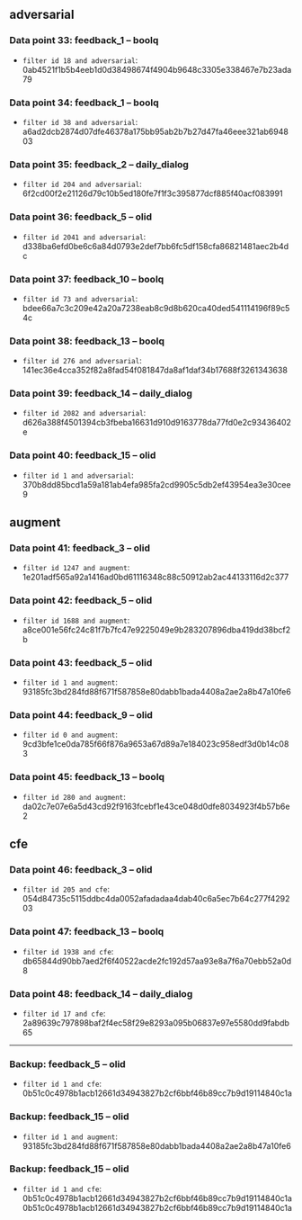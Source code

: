 ## adversarial

### Data point 33: feedback_1 – boolq
* `filter id 18 and adversarial`: 0ab4521f1b5b4eeb1d0d38498674f4904b9648c3305e338467e7b23ada79

### Data point 34: feedback_1 – boolq
* `filter id 38 and adversarial`: a6ad2dcb2874d07dfe46378a175bb95ab2b7b27d47fa46eee321ab694803

### Data point 35: feedback_2 – daily_dialog
* `filter id 204 and adversarial`: 6f2cd00f2e21126d79c10b5ed180fe7f1f3c395877dcf885f40acf083991

### Data point 36: feedback_5 – olid
* `filter id 2041 and adversarial`: d338ba6efd0be6c6a84d0793e2def7bb6fc5df158cfa86821481aec2b4dc

### Data point 37: feedback_10 – boolq
* `filter id 73 and adversarial`: bdee66a7c3c209e42a20a7238eab8c9d8b620ca40ded541114196f89c54c

### Data point 38: feedback_13 – boolq
* `filter id 276 and adversarial`: 141ec36e4cca352f82a8fad54f081847da8af1daf34b17688f3261343638

### Data point 39: feedback_14 – daily_dialog
* `filter id 2082 and adversarial`: d626a388f4501394cb3fbeba16631d910d9163778da77fd0e2c93436402e

### Data point 40: feedback_15 – olid
* `filter id 1 and adversarial`: 370b8dd85bcd1a59a181ab4efa985fa2cd9905c5db2ef43954ea3e30cee9

## augment

### Data point 41: feedback_3 – olid
* `filter id 1247 and augment`: 1e201adf565a92a1416ad0bd61116348c88c50912ab2ac44133116d2c377

### Data point 42: feedback_5 – olid
* `filter id 1688 and augment`: a8ce001e56fc24c81f7b7fc47e9225049e9b283207896dba419dd38bcf2b

### Data point 43: feedback_5 – olid
* `filter id 1 and augment`: 93185fc3bd284fd88f671f587858e80dabb1bada4408a2ae2a8b47a10fe6

### Data point 44: feedback_9 – olid
* `filter id 0 and augment`: 9cd3bfe1ce0da785f66f876a9653a67d89a7e184023c958edf3d0b14c083

### Data point 45: feedback_13 – boolq
* `filter id 280 and augment`: da02c7e07e6a5d43cd92f9163fcebf1e43ce048d0dfe8034923f4b57b6e2

## cfe

### Data point 46: feedback_3 – olid
* `filter id 205 and cfe`: 054d84735c5115ddbc4da0052afadadaa4dab40c6a5ec7b64c277f429203

### Data point 47: feedback_13 – boolq
* `filter id 1938 and cfe`: db65844d90bb7aed2f6f40522acde2fc192d57aa93e8a7f6a70ebb52a0d8

### Data point 48: feedback_14 – daily_dialog
* `filter id 17 and cfe`: 2a89639c797898baf2f4ec58f29e8293a095b06837e97e5580dd9fabdb65

---

### Backup: feedback_5 – olid
* `filter id 1 and cfe`: 0b51c0c4978b1acb12661d34943827b2cf6bbf46b89cc7b9d19114840c1a

### Backup: feedback_15 – olid
* `filter id 1 and augment`: 93185fc3bd284fd88f671f587858e80dabb1bada4408a2ae2a8b47a10fe6

### Backup: feedback_15 – olid
* `filter id 1 and cfe`: 0b51c0c4978b1acb12661d34943827b2cf6bbf46b89cc7b9d19114840c1a
0b51c0c4978b1acb12661d34943827b2cf6bbf46b89cc7b9d19114840c1a